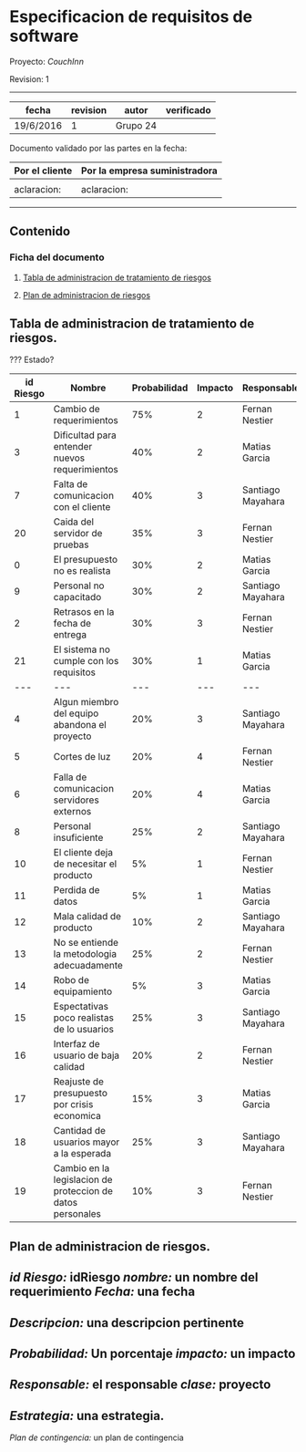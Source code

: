 # Especificacion de requisitos de software


Proyecto: *CouchInn*


Revision: 1


---

| fecha | revision | autor | verificado |
| --- | --- | --- | --- |
| 19/6/2016 | 1 | Grupo 24 |


Documento validado por las partes en la fecha:

| Por el cliente | Por la empresa suministradora |
| --- | --- |
|     |     |
|aclaracion: | aclaracion: |

---

## Contenido

### Ficha del documento

1. [Tabla de administracion de tratamiento de riesgos](#tabla-de-administracion-de-tratamientos-de-riesgos)


2. [Plan de administracion de riesgos](#plan-de-administracion-de-riesgos)


## Tabla de administracion de tratamiento de riesgos.

??? Estado?

| id Riesgo | Nombre                                                        | Probabilidad | Impacto | Responsable       | Estado  |
| ---       | ---                                                           | ---          | ---     | ---               | ---     |
| 1         | Cambio de requerimientos                                      | 75%          | 2       | Fernan Nestier    | latente |
| 3         | Dificultad para entender nuevos requerimientos                | 40%          | 2       | Matias Garcia     | latente |
| 7         | Falta de comunicacion con el cliente                          | 40%          | 3       | Santiago Mayahara | latente |
| 20        | Caida del servidor de pruebas                                 | 35%          | 3       | Fernan Nestier    | latente |
| 0         | El presupuesto no es realista                                 | 30%          | 2       | Matias Garcia     | latente |
| 9         | Personal no capacitado                                        | 30%          | 2       | Santiago Mayahara | latente |
| 2         | Retrasos en la fecha de entrega                               | 30%          | 3       | Fernan Nestier    | latente |
| 21        | El sistema no cumple con los requisitos                       | 30%          | 1       | Matias Garcia     | latente |
| ---       | ---                                                           | ---          | ---     | ---               | ---     |
| 4         | Algun miembro del equipo abandona el proyecto                 | 20%          | 3       | Santiago Mayahara | latente |
| 5         | Cortes de luz                                                 | 20%          | 4       | Fernan Nestier    | latente |
| 6         | Falla de comunicacion servidores externos                     | 20%          | 4       | Matias Garcia     | latente |
| 8         | Personal insuficiente                                         | 25%          | 2       | Santiago Mayahara | latente |
| 10        | El cliente deja de necesitar el producto                      | 5%           | 1       | Fernan Nestier    | latente |
| 11        | Perdida de datos                                              | 5%           | 1       | Matias Garcia     | latente |
| 12        | Mala calidad de producto                                      | 10%          | 2       | Santiago Mayahara | latente |
| 13        | No se entiende la metodologia adecuadamente                   | 25%          | 2       | Fernan Nestier    | latente |
| 14        | Robo de equipamiento                                          | 5%           | 3       | Matias Garcia     | latente |
| 15        | Espectativas poco realistas de lo usuarios                    | 25%          | 3       | Santiago Mayahara | latente |
| 16        | Interfaz de usuario de baja calidad                           | 20%          | 2       | Fernan Nestier    | latente |
| 17        | Reajuste de presupuesto por crisis economica                  | 15%          | 3       | Matias Garcia     | latente |
| 18        | Cantidad de usuarios mayor a la esperada                      | 25%          | 3       | Santiago Mayahara | latente |
| 19        | Cambio en la legislacion de proteccion de datos personales    | 10%          | 3       | Fernan Nestier    | latente |



## Plan de administracion de riesgos.

*id Riesgo:* idRiesgo   *nombre:* un nombre del requerimiento  *Fecha:* una fecha 
---
*Descripcion:* una descripcion pertinente
---
*Probabilidad:* Un porcentaje   *impacto:* un impacto
---
*Responsable:* el responsable *clase:* proyecto 
---
*Estrategia:* una estrategia.
---
*Plan de contingencia:* un plan de contingencia
